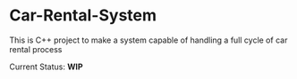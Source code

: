# Car-Rental-System
This is C++ project to make a system capable of handling a full cycle of car rental process

Current Status: **WIP**
